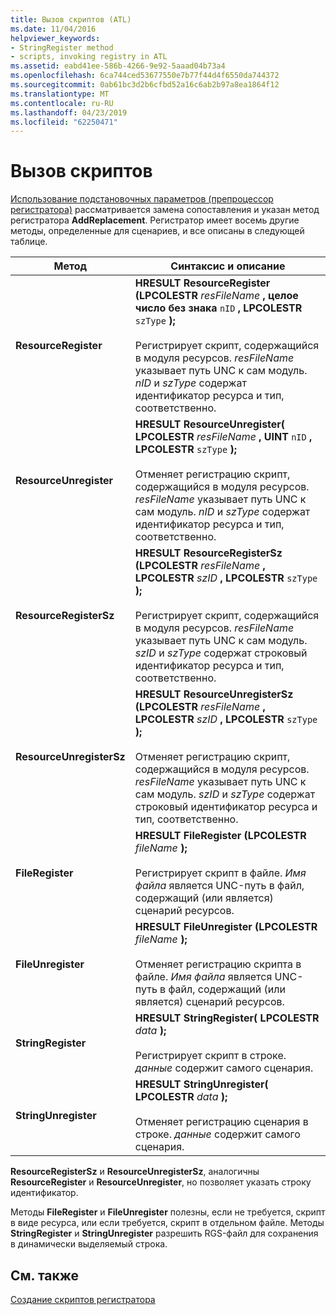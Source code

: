```yaml
---
title: Вызов скриптов (ATL)
ms.date: 11/04/2016
helpviewer_keywords:
- StringRegister method
- scripts, invoking registry in ATL
ms.assetid: eabd41ee-586b-4266-9e92-5aaad04b73a4
ms.openlocfilehash: 6ca744ced53677550e7b77f44d4f6550da744372
ms.sourcegitcommit: 0ab61bc3d2b6cfbd52a16c6ab2b97a8ea1864f12
ms.translationtype: MT
ms.contentlocale: ru-RU
ms.lasthandoff: 04/23/2019
ms.locfileid: "62250471"
---
```

# <a name="invoking-scripts"></a>Вызов скриптов

[Использование подстановочных параметров (препроцессор регистратора)](../atl/using-replaceable-parameters-the-registrar-s-preprocessor.md) рассматривается замена сопоставления и указан метод регистратора **AddReplacement**. Регистратор имеет восемь другие методы, определенные для сценариев, и все описаны в следующей таблице.

|Метод|Синтаксис и описание|
|------------|-------------------------|
|**ResourceRegister**|**HRESULT ResourceRegister (LPCOLESTR**  *resFileName* **, целое число без знака**  `nID` **, LPCOLESTR**  `szType` **);**<br /><br /> Регистрирует скрипт, содержащийся в модуля ресурсов. *resFileName* указывает путь UNC к сам модуль. *nID* и *szType* содержат идентификатор ресурса и тип, соответственно.|
|**ResourceUnregister**|**HRESULT ResourceUnregister( LPCOLESTR**  *resFileName* **, UINT**  `nID` **, LPCOLESTR**  `szType` **);**<br /><br /> Отменяет регистрацию скрипт, содержащийся в модуля ресурсов. *resFileName* указывает путь UNC к сам модуль. *nID* и *szType* содержат идентификатор ресурса и тип, соответственно.|
|**ResourceRegisterSz**|**HRESULT ResourceRegisterSz (LPCOLESTR**  *resFileName* **, LPCOLESTR**  *szID* **, LPCOLESTR**  `szType` **);**<br /><br /> Регистрирует скрипт, содержащийся в модуля ресурсов. *resFileName* указывает путь UNC к сам модуль. *szID* и *szType* содержат строковый идентификатор ресурса и тип, соответственно.|
|**ResourceUnregisterSz**|**HRESULT ResourceUnregisterSz (LPCOLESTR**  *resFileName* **, LPCOLESTR**  *szID* **, LPCOLESTR**  `szType` **);**<br /><br /> Отменяет регистрацию скрипт, содержащийся в модуля ресурсов. *resFileName* указывает путь UNC к сам модуль. *szID* и *szType* содержат строковый идентификатор ресурса и тип, соответственно.|
|**FileRegister**|**HRESULT FileRegister (LPCOLESTR**  *fileName*  **);**<br /><br /> Регистрирует скрипт в файле. *Имя файла* является UNC-путь в файл, содержащий (или является) сценарий ресурсов.|
|**FileUnregister**|**HRESULT FileUnregister (LPCOLESTR**  *fileName*  **);**<br /><br /> Отменяет регистрацию скрипта в файле. *Имя файла* является UNC-путь в файл, содержащий (или является) сценарий ресурсов.|
|**StringRegister**|**HRESULT StringRegister( LPCOLESTR**  *data*  **);**<br /><br /> Регистрирует скрипт в строке. *данные* содержит самого сценария.|
|**StringUnregister**|**HRESULT StringUnregister( LPCOLESTR**  *data*  **);**<br /><br /> Отменяет регистрацию сценария в строке. *данные* содержит самого сценария.|

**ResourceRegisterSz** и **ResourceUnregisterSz**, аналогичны **ResourceRegister** и **ResourceUnregister**, но позволяет указать строку идентификатор.

Методы **FileRegister** и **FileUnregister** полезны, если не требуется, скрипт в виде ресурса, или если требуется, скрипт в отдельном файле. Методы **StringRegister** и **StringUnregister** разрешить RGS-файл для сохранения в динамически выделяемый строка.

## <a name="see-also"></a>См. также

[Создание скриптов регистратора](../atl/creating-registrar-scripts.md)
